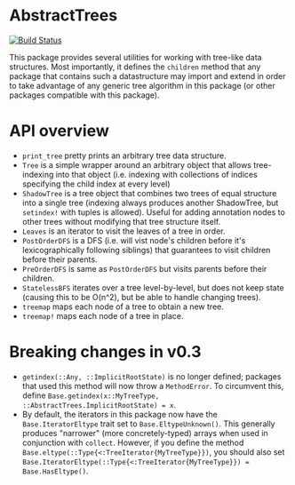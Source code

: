 # AbstractTrees

[![Build Status](https://travis-ci.org/Keno/AbstractTrees.jl.svg?branch=master)](https://travis-ci.org/Keno/AbstractTrees.jl)

This package provides several utilities for working with tree-like data structures. Most importantly, it defines the `children` method that any package that contains such a datastructure may import and extend in order to take advantage of any generic tree algorithm in this package (or other packages compatible with this package).

# API overview

- `print_tree` pretty prints an arbitrary tree data structure.
- `Tree` is a simple wrapper around an arbitrary object that allows tree-indexing into that object (i.e. indexing with collections of indices specifying the child index at every level)
- `ShadowTree` is a tree object that combines two trees of equal structure into a single tree (indexing always produces another ShadowTree, but `setindex!` with tuples is allowed). Useful for adding annotation nodes to other trees without modifying that tree structure itself.
- `Leaves` is an iterator to visit the leaves of a tree in order.
- `PostOrderDFS` is a DFS (i.e. will vist node's children before it's lexicographically following siblings) that guarantees to visit children before their parents.
- `PreOrderDFS` is same as `PostOrderDFS` but visits parents before their children.
- `StatelessBFS` iterates over a tree level-by-level, but does not keep state (causing this to be O(n^2), but be able to handle changing trees).
- `treemap` maps each node of a tree to obtain a new tree.
- `treemap!` maps each node of a tree in place.

# Breaking changes in v0.3

- `getindex(::Any, ::ImplicitRootState)` is no longer defined; packages
  that used this method will now throw a `MethodError`. To circumvent this,
  define `Base.getindex(x::MyTreeType, ::AbstractTrees.ImplicitRootState) = x`.
- By default, the iterators in this package now have the
  `Base.IteratorEltype` trait set to `Base.EltypeUnknown()`.
  This generally produces "narrower" (more concretely-typed) arrays when
  used in conjunction with `collect`.
  However, if you define the method `Base.eltype(::Type{<:TreeIterator{MyTreeType}})`,
  you should also set `Base.IteratorEltype(::Type{<:TreeIterator{MyTreeType}}) = Base.HasEltype()`.
